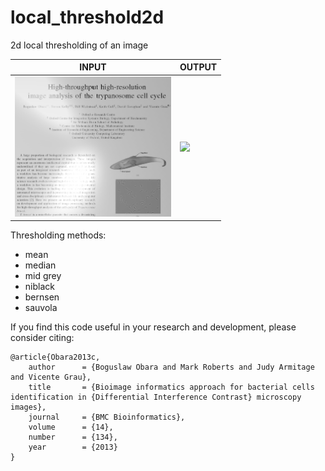 # local_threshold2d
2d local thresholding of an image<br/>

| INPUT | OUTPUT |
| ------------- | ------------- |
| <img src="https://github.com/BoguslawObara/local_threshold2d/blob/master/im/text.png" width="250">  | <img src="https://github.com/BoguslawObara/local_threshold2d/blob/master/im/tex_mean.png" width="250"> |

Thresholding methods:
- mean
- median
- mid grey
- niblack
- bernsen
- sauvola

If you find this code useful in your research and development, please consider citing:

    @article{Obara2013c,
        author      = {Boguslaw Obara and Mark Roberts and Judy Armitage and Vicente Grau},
        title       = {Bioimage informatics approach for bacterial cells identification in {Differential Interference Contrast} microscopy images},
        journal     = {BMC Bioinformatics},
        volume      = {14},
        number      = {134},
        year        = {2013}
    }
